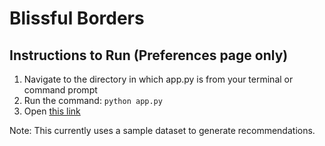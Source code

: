 # Blissful Borders
## Instructions to Run (Preferences page only)
1. Navigate to the directory in which app.py is from your terminal or command prompt
2. Run the command: `python app.py`
3. Open [this link](http://127.0.0.1:5000/preferences)

Note: This currently uses a sample dataset to generate recommendations. 